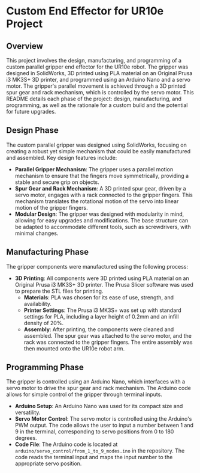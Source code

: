 # Custom End Effector for UR10e Project

## Overview

This project involves the design, manufacturing, and programming of a custom parallel gripper end effector for the UR10e robot. The gripper was designed in SolidWorks, 3D printed using PLA material on an Original Prusa i3 MK3S+ 3D printer, and programmed using an Arduino Nano and a servo motor. The gripper's parallel movement is achieved through a 3D printed spur gear and rack mechanism, which is controlled by the servo motor. This README details each phase of the project: design, manufacturing, and programming, as well as the rationale for a custom build and the potential for future upgrades.

## Design Phase

The custom parallel gripper was designed using SolidWorks, focusing on creating a robust yet simple mechanism that could be easily manufactured and assembled. Key design features include:

- **Parallel Gripper Mechanism**: The gripper uses a parallel motion mechanism to ensure that the fingers move symmetrically, providing a stable and secure grip on objects.
- **Spur Gear and Rack Mechanism**: A 3D printed spur gear, driven by a servo motor, engages with a rack connected to the gripper fingers. This mechanism translates the rotational motion of the servo into linear motion of the gripper fingers.
- **Modular Design**: The gripper was designed with modularity in mind, allowing for easy upgrades and modifications. The base structure can be adapted to accommodate different tools, such as screwdrivers, with minimal changes.

## Manufacturing Phase

The gripper components were manufactured using the following process:

- **3D Printing**: All components were 3D printed using PLA material on an Original Prusa i3 MK3S+ 3D printer. The Prusa Slicer software was used to prepare the STL files for printing.
  - **Materials**: PLA was chosen for its ease of use, strength, and availability.
  - **Printer Settings**: The Prusa i3 MK3S+ was set up with standard settings for PLA, including a layer height of 0.2mm and an infill density of 20%.
  - **Assembly**: After printing, the components were cleaned and assembled. The spur gear was attached to the servo motor, and the rack was connected to the gripper fingers. The entire assembly was then mounted onto the UR10e robot arm.

## Programming Phase

The gripper is controlled using an Arduino Nano, which interfaces with a servo motor to drive the spur gear and rack mechanism. The Arduino code allows for simple control of the gripper through terminal inputs.

- **Arduino Setup**: An Arduino Nano was used for its compact size and versatility.
- **Servo Motor Control**: The servo motor is controlled using the Arduino's PWM output. The code allows the user to input a number between 1 and 9 in the terminal, corresponding to servo positions from 0 to 180 degrees.
- **Code File**: The Arduino code is located at `arduino/servo_control/from_1_to_9_modes.ino` in the repository. The code reads the terminal input and maps the input number to the appropriate servo position.
